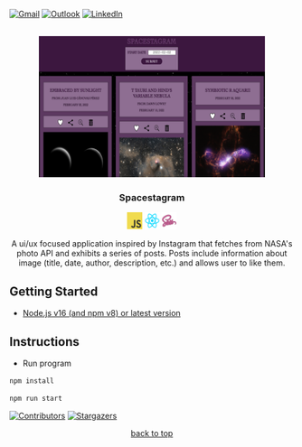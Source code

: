 <!-- contact shields -->
[gmail-shield]: https://img.shields.io/badge/Gmail-D14836?style=for-the-badge&logo=gmail&logoColor=white
[gmail-url]: mailto:theivikaran.jathurshan@gmail.com
[outlook-shield]: https://img.shields.io/badge/Microsoft_Outlook-0078D4?style=for-the-badge&logo=microsoft-outlook&logoColor=white
[outlook-url]: mailto:jtheiv@outlook.com
[linkedin-shield]: https://img.shields.io/badge/-LinkedIn-black.svg?style=for-the-badge&logo=linkedin&colorB=555
[linkedin-url]: https://linkedin.com/in/jathurshan-t

<!-- project summary shields -->
[contributors-shield]: https://img.shields.io/github/contributors/jath-git/spacestagram.svg?style=for-the-badge
[contributors-url]: https://github.com/jath-git/spacestagram/graphs/contributors
[stars-shield]: https://img.shields.io/github/stars/jath-git/spacestagram.svg?style=for-the-badge
[stars-url]: https://github.com/jath-git/spacestagram/stargazers

<!-- programming language shields -->
[python-shield]: https://img.shields.io/badge/Python-3776AB?style=for-the-badge&logo=python&logoColor=white
[javascript-shield]: https://img.shields.io/badge/JavaScript-F7DF1E?style=for-the-badge&logo=javascript&logoColor=black
[c++-shield]: https://img.shields.io/badge/C%2B%2B-00599C?style=for-the-badge&logo=c%2B%2B&logoColor=white
[c#-shield]: https://img.shields.io/badge/C%23-239120?style=for-the-badge&logo=c-sharp&logoColor=white
[html-shield]: https://img.shields.io/badge/HTML5-E34F26?style=for-the-badge&logo=html5&logoColor=white
[css-shield]: https://img.shields.io/badge/CSS3-1572B6?style=for-the-badge&logo=css3&logoColor=white

<!-- start document -->
<div id="start"></div>

<!-- contact info -->
[![Gmail][gmail-shield]][gmail-url]
[![Outlook][outlook-shield]][outlook-url]
[![LinkedIn][linkedin-shield]][linkedin-url]

<!-- project overview -->
<br />
<div align="center">
  <!-- project image -->
  <a href="https://github.com/jath-git/spacestagram">
    <img src="readme/spacestagram.png" alt="project-thumbnail" width="400" height="250">
  </a>

  <h3>Spacestagram</h3>
  <!-- languages used in project -->
  <div>
    <img alt="skill-thumbnail" width="27px" height="30px" src="./readme/javascript.png" />
    <img alt="skill-thumbnail" width="27px" height="30px" src="./readme/react.png" />
    <img alt="skill-thumbnail" width="27px" height="30px" src="./readme/sass.png" />
  </div>
  <!-- project description -->
    <p>
    A ui/ux focused application inspired by Instagram that fetches from NASA's photo API and exhibits a series of posts. Posts include information about image (title, date, author, description, etc.) and allows user to like them.
    <br />
    </p>
</div>

## Getting Started
* [Node.js v16 (and npm v8) or latest version](https://nodejs.org/en/download/)

## Instructions
* Run program
```sh
npm install
```
```sh
npm run start
```

<!-- project summary -->
[![Contributors][contributors-shield]][contributors-url]
[![Stargazers][stars-shield]][stars-url]
<p align="center"><a href="#start">back to top</a></p>